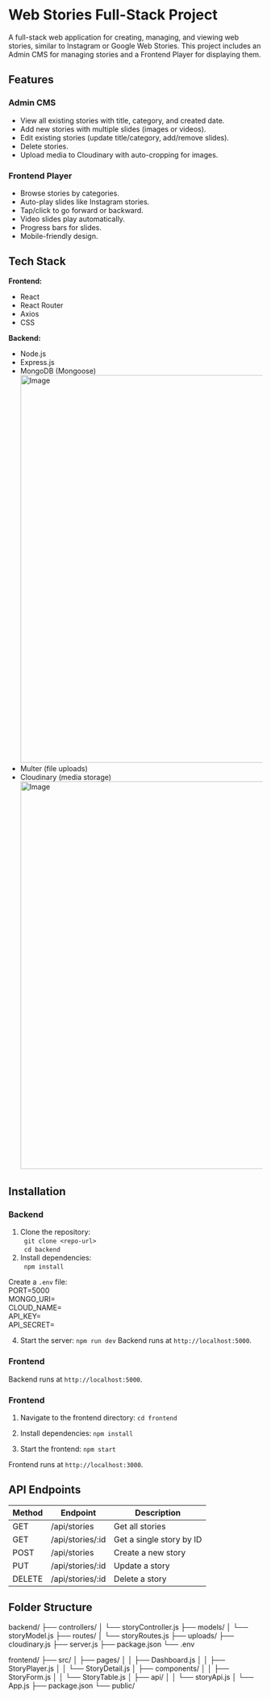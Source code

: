 # Web Stories Full-Stack Project

A full-stack web application for creating, managing, and viewing web stories, similar to Instagram or Google Web Stories. This project includes an Admin CMS for managing stories and a Frontend Player for displaying them.

## Features

### Admin CMS
- View all existing stories with title, category, and created date.
- Add new stories with multiple slides (images or videos).
- Edit existing stories (update title/category, add/remove slides).
- Delete stories.
- Upload media to Cloudinary with auto-cropping for images.

### Frontend Player
- Browse stories by categories.
- Auto-play slides like Instagram stories.
- Tap/click to go forward or backward.
- Video slides play automatically.
- Progress bars for slides.
- Mobile-friendly design.

## Tech Stack

**Frontend:**
- React
- React Router
- Axios
- CSS

**Backend:**
- Node.js
- Express.js
- MongoDB (Mongoose)
  <img width="1366" height="768" alt="Image" src="https://github.com/user-attachments/assets/02b6be75-a96b-43c4-92ad-955166632149" />
- Multer (file uploads)
- Cloudinary (media storage)
  <img width="1366" height="768" alt="Image" src="https://github.com/user-attachments/assets/99940b0f-a767-4c12-a4bf-8482a9074720" />

## Installation

### Backend

1. Clone the repository:  
` git clone <repo-url>`  
` cd backend`
2. Install dependencies:  
  ` npm install`

Create a `.env` file:  
PORT=5000  
MONGO_URI=<your-mongodb-uri>  
CLOUD_NAME=<cloudinary-cloud-name>  
API_KEY=<cloudinary-api-key>  
API_SECRET=<cloudinary-api-secret>  

4. Start the server:
   `npm run dev`
Backend runs at `http://localhost:5000`.

### Frontend

Backend runs at `http://localhost:5000`.

### Frontend

1. Navigate to the frontend directory:
`cd frontend`


2. Install dependencies:
`npm install`

3. Start the frontend:
`npm start`


Frontend runs at `http://localhost:3000`.

## API Endpoints

| Method | Endpoint           | Description            |
|--------|--------------------|------------------------|
| GET    | /api/stories       | Get all stories        |
| GET    | /api/stories/:id   | Get a single story by ID |
| POST   | /api/stories       | Create a new story     |
| PUT    | /api/stories/:id   | Update a story         |
| DELETE | /api/stories/:id   | Delete a story         |

## Folder Structure

backend/
├── controllers/
│   └── storyController.js
├── models/
│   └── storyModel.js
├── routes/
│   └── storyRoutes.js
├── uploads/
├── cloudinary.js
├── server.js
├── package.json
└── .env

frontend/
├── src/
│   ├── pages/
│   │   ├── Dashboard.js
│   │   ├── StoryPlayer.js
│   │   └── StoryDetail.js
│   ├── components/
│   │   ├── StoryForm.js
│   │   └── StoryTable.js
│   ├── api/
│   │   └── storyApi.js
│   └── App.js
├── package.json
└── public/


